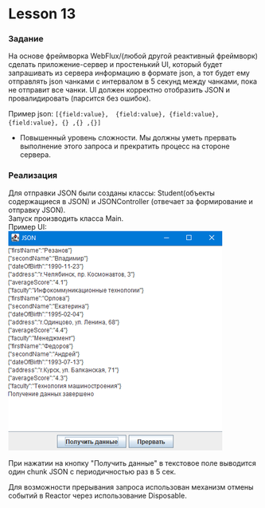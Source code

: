 # Lesson 13 #
### Задание <br /> ###
На основе фреймворка WebFlux/(любой другой реактивный фреймворк)
сделать приложение-сервер и простенький UI, который будет
запрашивать из сервера информацию в формате json, а тот будет ему
отправлять json чанками с интервалом в 5 секунд между чанками, пока не
отправит все чанки.
UI должен корректно отобразить JSON и провалидировать (парсится без
ошибок).

Пример json: 
`[{field:value}, 
{field:value},
{field:value},
{field:value},
{} ,{} ,{}]` 
* Повышенный уровень сложности. Мы должны уметь прервать выполнение
этого запроса и прекратить процесс на стороне сервера.

### Реализация ###
Для отправки JSON были созданы классы: Student(объекты содержащиеся в JSON) и 
JSONController (отвечает за формирование и отправку JSON). <br/>
Запуск производить класса Main. <br/>
Пример UI: <br/>
![img.png](src/main/resources/img.png)

  При нажатии на кнопку "Получить данные" в текстовое поле выводится один chunk JSON
с периодичностью раз в 5 сек.

Для возможности прерывания запроса использован механизм отмены 
событий в Reactor через использование Disposable.
